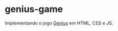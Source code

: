 # genius-game
Implementando o jogo [Genius](https://pt.wikipedia.org/wiki/Genius_(jogo)) em HTML, CSS e JS.
